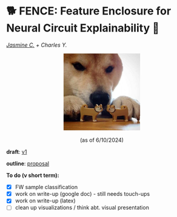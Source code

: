 # 🐕 FENCE: Feature Enclosure for Neural Circuit Explainability 🐾
_[Jasmine C.](jasmine.cui@nbcuni.com) + Charles Y._

<p align="center" width="100%">
<img src = 'static/shiba.jpg' width="40%">
  <p align="center">(as of 6/10/2024)</p>
</p>

**draft**: [v1](https://docs.google.com/document/d/1IceJilkdKEjci1oxjNnBOxHE1811gKPTYQ2jdA3iSLE/edit?pli=1#heading=h.l3751sxkxofn)


**outline**: [proposal](https://docs.google.com/document/d/1gKlafph5wCQtBBdbHHIcYHYdRqfjEzdLhYcpkpWm9g4/edit)




**To do (v short term):** 
- [X] FW sample classification
- [X] work on write-up (google doc) - still needs touch-ups 
- [X] work on write-up (latex)
- [ ] clean up visualizations / think abt. visual presentation
